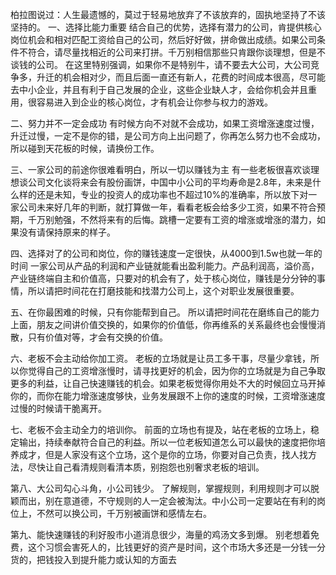 
柏拉图说过：人生最遗憾的，莫过于轻易地放弃了不该放弃的，固执地坚持了不该坚持的。
一、选择比能力重要
结合自己的优势，选择有潜力的公司，肯提供核心岗位机会和相对匹配工资给自己的公司，然后好好做，拼命做出成绩。如果公司条件不符合，请尽量找相近的公司来打拼。千万别相信那些只肯跟你谈理想，但是不谈钱的公司。
在这里特别强调，如果你不是特别牛，请不要去大公司，大公司竞争多，升迁的机会相对少，而且后面一直还有新人，花费的时间成本很高，尽可能去中小企业，并且有利于自己发展的企业，这些企业缺人才，会给你机会并且重用，很容易进入到企业的核心岗位，才有机会让你参与权力的游戏。

二、努力并不一定会成功
有时候方向不对就不会成功，如果工资增涨速度过慢，升迁过慢，一定不是你的错，是公司方向上出问题了，你再怎么努力也不会成功，所以碰到天花板的时候，请换份工作。

三、一家公司的前途你很难看明白，所以一切以赚钱为主
有一些老板很喜欢谈理想谈公司文化谈将来会有股份画饼，中国中小公司的平均寿命是2.8年，未来是什么样的还是未知，专业的投资人的成功率也不超过10%的准确率，所以放下对一家公司未来好几年的判断，就打算做一年，看看老板会给多少工资，如果不符合预期，千万别勉强，不然将来有的后悔。跳槽一定要有工资的增涨或增涨的潜力，如果没有请保持原来的样子。

四、选择对了的公司和岗位，你的赚钱速度一定很快，从4000到1.5w也就一年的时间
一家公司从产品的利润和产业链就能看出盈利能力。产品利润高，溢价高，产业链终端自主和价值高，只要对的机会有了，处于核心岗位，赚钱是分分钟的事情，所以请把时间花在打磨技能和找潜力公司上，这个对职业发展很重要。

五、在你最困难的时候，只有你能帮到自己。
所以请把时间花在磨练自己的能力上面，朋友之间讲价值交换的，如果你的价值低，你再维系的关系最终也会慢慢消散，只有价值对等，才会有交换的价值。

六、老板不会主动给你加工资。
老板的立场就是让员工多干事，尽量少拿钱，所以你觉得自己的工资增涨慢时，请寻找更好的机会，因为你的立场就是为自己争取更多的利益，让自己快速赚钱的机会。如果老板觉得你用处不大的时候回立马开掉你的，而你在能力增涨速度够快，业务发展跟不上你的速度的时候，工资增涨速度过慢的时候请干脆离开。

七、老板不会主动全力的培训你。
前面的立场也有提及，站在老板的立场上，稳定输出，持续奉献符合自己的利益。所以一位老板知道怎么可以最快的速度把你培养成才，但是人家没有这个立场，这个是你的立场，你要对自己负责，找人找方法，尽快让自己看清规则看清本质，别抱怨也别奢求老板的培训。

第八、大公司勾心斗角，小公司钱少。
了解规则，掌握规则，利用规则才可以脱颖而出，别在意道德，不守规则的人一定会被淘汰。中小公司一定要站在有利的岗位上，不然可以换公司，千万别被画饼和感情左右。

第九、能快速赚钱的利好股市小道消息很少，海量的鸡汤文多到爆。
别老想着免费，这个习惯会害死人的，比钱更好的资产是时间，这个市场大多还是一分钱一分货的，把钱投入到提升能力或认知的方面去
